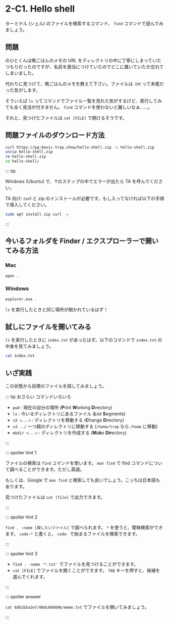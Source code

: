 # 2-C1. Hello shell

ターミナル (シェル) のファイルを検索するコマンド、 `find` コマンドで遊んでみましょう。

## 問題

のひとくんは晩ごはんのメモの URL をディレクトリの中に丁寧にしまっていたつもりだったのですが、名前を適当につけていたのでどこに置いていたか忘れてしまいました。

代わりに見つけて、晩ごはんのメモを教えて下さい。ファイルは .txt って末尾だった気がします。

そういえば `ls` ってコマンドでファイル一覧を見れた気がするけど、実行してみても全く見当が付きません。 `find` コマンドを使わないと難しいなぁ……。

それと、見つけたファイルは `cat [FILE]` で開けるそうです。

## 問題ファイルのダウンロード方法

```sh
curl https://pg-basic.trap.show/hello-shell.zip -o hello-shell.zip
unzip hello-shell.zip
rm hello-shell.zip
cd hello-shell/
```

::: tip

Windows (Ubuntu) で、↑のステップの中でエラーが出たら TA を呼んでください。

TA 向け: curl と zip のインストールが必要です。もし入ってなければ以下の手順で導入してください。

```sh
sudo apt install zip curl -y
```

:::

## 今いるフォルダを Finder / エクスプローラーで開いてみる方法

### Mac

```sh
open .
```

### Windows

```sh
explorer.exe .
```

`ls` を実行したときと同じ場所が開かれているはず！

## 試しにファイルを開いてみる

`ls` を実行したときに `index.txt` があったはず。以下のコマンドで `index.txt` の中身を見てみましょう。

```sh
cat index.txt
```

## いざ実践

この状態から目標のファイルを探してみましょう。

::: tip おさらい コマンドいろいろ

- `pwd` : 現在の自分の場所 (**P**rint **W**orking **D**irectory)
- `ls` : 今いるディレクトリにあるファイル (**L**ist **S**egments)
- `cd <...>` : ディレクトリを移動する (**C**hange **D**irectory)
- `cd ../` 一つ親のディレクトリに移動する (`/home/trap` なら `/home` に移動)
- `mkdir <...>` : ディレクトリを作成する (**M**a**k**e **Dir**ectory)

:::

::: spoiler hint 1

ファイルの検索は `find` コマンドを使います。 `man find` で find コマンドについて調べることができます。ただし英語。

もしくは、Google で `man find` と検索しても良いでしょう。こっちは日本語もあります。

見つけたファイルは `cat [file]` で出力できます。

:::

::: spoiler hint 2

`find . -name [探したいファイル]` で調べられます。 `*` を使うと、曖昧検索ができます。 `code-*` と書くと、 `code-` で始まるファイルを検索できます。

:::

::: spoiler hint 3

- `find . -name '*.txt'` でファイルを見つけることができます。
- `cat [FILE]` でファイルを開くことができます。 `TAB` キーを押すと、候補を選んでくれます。

:::

::: spoiler answer

`cat 6db1b5a2e7/08dc869896/memo.txt` でファイルを開いてみましょう。

:::

